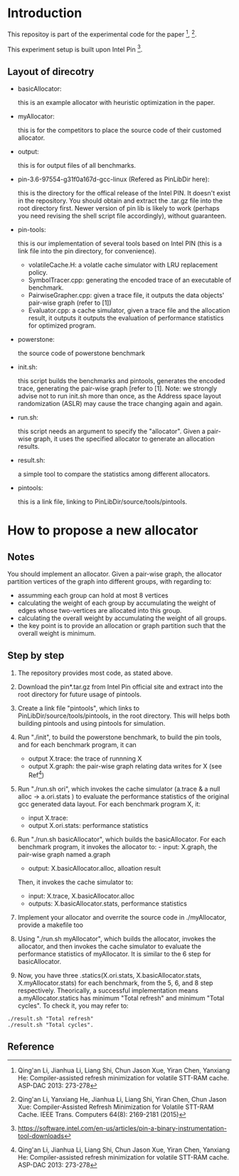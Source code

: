 # Introduction
This repositoy is part of the experimental code for the paper [^1], [^2].

This experiment setup is built upon Intel Pin [^3].

## Layout of direcotry
- basicAllocator: 
	
	this is an example allocator with heuristic optimization in the paper.
	
- myAllocator: 
	
	this is for the competitors to place the source code of their customed allocator. 
	
- output: 
	
	this is for output files of all benchmarks.
	
- pin-3.6-97554-g31f0a167d-gcc-linux (Refered as PinLibDir here): 

	this is the directory for the offical release of the Intel PIN. It doesn't exist in the repository. You should obtain and extract the .tar.gz file into the root directory first. Newer version of pin lib is likely to work (perhaps you need revising the shell script file accordingly), without guaranteen.
	
- pin-tools: 

	this is our implementation of several tools based on Intel PIN (this is a link file into the pin directory, for convenience).
	
	- volatileCache.H: a volatle cache simulator with LRU replacement policy.
	- SymbolTracer.cpp: generating the encoded trace of an executable of benchmark.
	- PairwiseGrapher.cpp: given a trace file,  it outputs the data objects' pair-wise graph (refer to [1])
	- Evaluator.cpp: a cache simulator, given a trace file and the allocation result, it outputs it outputs the evaluation of performance statistics for optimized program. 
	
- powerstone: 
	
	the source code of powerstone benchmark
	
- init.sh: 
	
	this script builds the benchmarks and pintools, generates the encoded trace, generating the pair-wise graph [refer to [1]. Note: we strongly advise not to run init.sh more than once, as the Address space layout randomization (ASLR) may cause the trace changing again and again.
	
- run.sh: 

	this script needs an argument to specify the "allocator". Given a pair-wise graph, it uses the specified allocator to generate an allocation results.
- result.sh: 
	
	a simple tool to compare the statistics among different allocators.
- pintools:

	this is a link file, linking to PinLibDir/source/tools/pintools.



# How to propose a new allocator
## Notes
You should implement an allocator. Given a pair-wise graph, the allocator partition vertices of the graph into different groups, with regarding to:

- assumming each group can hold at most 8 vertices
- calculating the weight of each group by accumulating the weight of edges whose two-vertices are allocated into this group.
- calculating the overall weight by accumulating the weight of all groups.
- the key point is to provide an allocation or graph partition such that the overall weight is minimum.

## Step by step
1. The repository provides most code, as stated above. 
2. Download the pin\*.tar.gz from Intel Pin official site and extract into the root directory for future usage of pintools.
3. Create a link file "pintools", which links to PinLibDir/source/tools/pintools, in the root directory. This will helps both building pintools and using pintools for simulation.
4. Run "./init", to build the powerstone benchmark, to build the pin tools, and  for each benchmark program, it can
	- output X.trace: the trace of runnning X
	- output X.graph: the pair-wise graph relating data writes for X (see Ref[^1])
5. Run "./run.sh ori", which invokes the cache simulator (a.trace & a null alloc -> a.ori.stats ) to evaluate the performance statistics of the original gcc generated data layout. For each benchmark program X, it:
	- input X.trace: 
	- output X.ori.stats: performance statistics
6. Run "./run.sh basicAllocator", which builds the basicAllocator. For each benchmark program, it invokes the allocator to:	- input: X.graph, the pair-wise graph named a.graph
	- output: X.basicAllocator.alloc, alloation result
	
	Then, it invokes the cache simulator to:
	
	- input: X.trace, X.basicAllocator.alloc
	- outputs: X.basicAllocator.stats, performance statistics

7. Implement your allocator and overrite the source code in ./myAllocator, provide a makefile too
8. Using "./run.sh myAllocator", which builds the allocator, invokes the allocator, and then invokes the cache simulator to evaluate the performance statistics of myAllocator. It is similar to the 6 step for basicAllocator.

9. Now, you have three .statics(X.ori.stats, X.basicAllocator.stats, X.myAllocator.stats) for each benchmark, from the 5, 6, and 8 step respectively. Theorically, a successful implementation means a.myAllocator.statics has minimum "Total refresh" and minimum "Total cycles". To check it, you may refer to: 

```
./result.sh "Total refresh"
./result.sh "Total cycles".
```

## Reference
[^1]: Qing'an Li, Jianhua Li, Liang Shi, Chun Jason Xue, Yiran Chen, Yanxiang He: Compiler-assisted refresh minimization for volatile STT-RAM cache. ASP-DAC 2013: 273-278

[^2]: Qing'an Li, Yanxiang He, Jianhua Li, Liang Shi, Yiran Chen, Chun Jason Xue:
Compiler-Assisted Refresh Minimization for Volatile STT-RAM Cache. IEEE Trans. Computers 64(8): 2169-2181 (2015)

[^3]: https://software.intel.com/en-us/articles/pin-a-binary-instrumentation-tool-downloads


